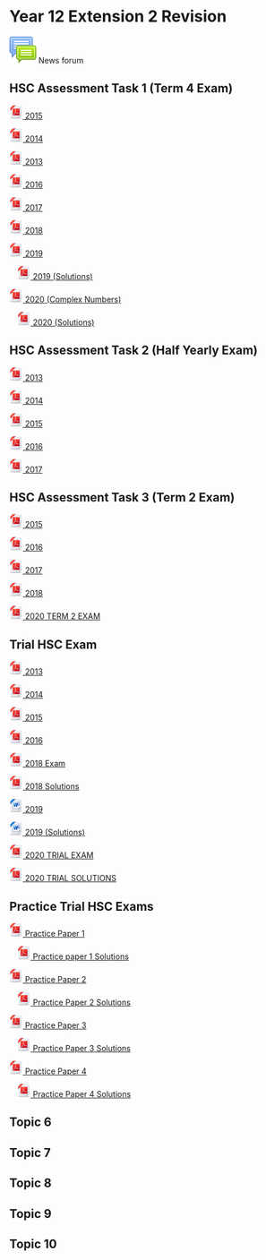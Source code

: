 # Year 12 Extension 2 Revision

![](../../../../../media/icon.svg) News forum

## HSC Assessment Task 1 (Term 4 Exam)

[![](../../../../../media/f/pdf-24.png) 2015](11MA2_T4_2015.pdf)

[![](../../../../../media/f/pdf-24.png) 2014](4U%20Yr%2011%20Term%204%20Task%201%202014.pdf)

[![](../../../../../media/f/pdf-24.png) 2013](4U%20Yr%2011%20Term%204%20Task%201%202013.pdf)

[![](../../../../../media/f/pdf-24.png) 2016](E2_AsessmentTask1_2016.pdf)

[![](../../../../../media/f/pdf-24.png) 2017](Y11_E2_T4_2017_Solns.pdf)

[![](../../../../../media/f/pdf-24.png) 2018](img-Z14094907.pdf)

[![](../../../../../media/f/pdf-24.png) 2019](ASSESSMENT%20TASK%201%20TEST%202020.pdf)

&emsp;[![](../../../../../media/f/pdf-24.png) 2019 (Solutions)](SOLUTIONS%20FOR%20ASSESSMENT%20TASK%201%20TEST%20COMPLEX%20NUMBERS%20AND%20PROOF.pdf)

[![](../../../../../media/f/pdf-24.png) 2020 (Complex Numbers)](2021_0215_165437-0001.pdf)

&emsp;[![](../../../../../media/f/pdf-24.png) 2020 (Solutions)](2021_0215_165602-0001.pdf)

## HSC Assessment Task 2 (Half Yearly Exam)

[![](../../../../../media/f/pdf-24.png) 2013](Extension%202%20Half%20Yearly%20Exam_2013.pdf)

[![](../../../../../media/f/pdf-24.png) 2014](Extension%202%20Term%202%20Half%20Yearly%20Exam_2014.pdf)

[![](../../../../../media/f/pdf-24.png) 2015](year%2012%20ext%202%20half%20yearly%202015.pdf)

[![](../../../../../media/f/pdf-24.png) 2016](img-306133729.pdf)

[![](../../../../../media/f/pdf-24.png) 2017](img-724140726.pdf)

## HSC Assessment Task 3 (Term 2 Exam)

[![](../../../../../media/f/pdf-24.png) 2015](2015%20Extension%202%20Term%202.pdf)

[![](../../../../../media/f/pdf-24.png) 2016](img-529101609.pdf)

[![](../../../../../media/f/pdf-24.png) 2017](img-724140450.pdf)

[![](../../../../../media/f/pdf-24.png) 2018](img-529101653.pdf)

[![](../../../../../media/f/pdf-24.png) 2020 TERM 2 EXAM](TASK%203.pdf)

## Trial HSC Exam

[![](../../../../../media/f/pdf-24.png) 2013](Extension%202_THSC_2013.pdf)

[![](../../../../../media/f/pdf-24.png) 2014](Extension%202_THSC_2014.pdf)

[![](../../../../../media/f/pdf-24.png) 2015](EXTENSION%202%20TRIAL%202015.pdf)

[![](../../../../../media/f/pdf-24.png) 2016](Extension%202%20Trial%202016.pdf)

[![](../../../../../media/f/pdf-24.png) 2018 Exam](Trial%20HSC%20Ext%202%20Exam%202018.pdf)

[![](../../../../../media/f/pdf-24.png) 2018 Solutions](Trial%20E2%202018%20Solutions.pdf)

[![](../../../../../media/f/document-24.png) 2019](TrialEXT22019.docxFinal.docx)

[![](../../../../../media/f/document-24.png) 2019 (Solutions)](WME%20HSC%20Mathematics%20Ext%202%20Solutions%202019.docx)

[![](../../../../../media/f/pdf-24.png) 2020 TRIAL EXAM](FINAL%20VERSION%20TRIAL%20HSC%202020.pdf)

[![](../../../../../media/f/pdf-24.png) 2020 TRIAL SOLUTIONS](2020%20TRIAL%20SOLUTIONS.pdf)

## Practice Trial HSC Exams

[![](../../../../../media/f/pdf-24.png) Practice Paper 1](ACE%20PP12ME2P1%20Exam.pdf)

&emsp;[![](../../../../../media/f/pdf-24.png) Practice paper 1 Solutions](ACE%20PP12ME2P1%20Soln.pdf)

[![](../../../../../media/f/pdf-24.png) Practice Paper 2](ACE%20PP12ME2P2%20Exam.pdf)

&emsp;[![](../../../../../media/f/pdf-24.png) Practice Paper 2 Solutions](ACE%20PP12ME2P2%20Soln.pdf)

[![](../../../../../media/f/pdf-24.png) Practice Paper 3](ACE%20PP12ME2P3%20Exam.pdf)

&emsp;[![](../../../../../media/f/pdf-24.png) Practice Paper 3 Solutions](ACE%20PP12ME2P3%20Soln.pdf)

[![](../../../../../media/f/pdf-24.png) Practice Paper 4](ACE%20PP12ME2P4%20Exam.pdf)

&emsp;[![](../../../../../media/f/pdf-24.png) Practice Paper 4 Solutions](ACE%20PP12ME2P4%20Soln.pdf)

## Topic 6

## Topic 7

## Topic 8

## Topic 9

## Topic 10

